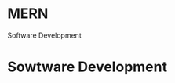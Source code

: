 # MERN
Software Development 



<html> 
<h1>
  <b>
  Sowtware Development
  </b>
</h1>






</html>
